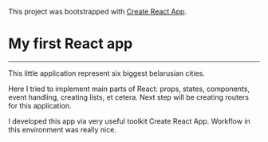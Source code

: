 This project was bootstrapped with [Create React App](https://github.com/facebookincubator/create-react-app).

# My first React app

***

This little application represent six biggest belarusian cities.

Here I tried to implement main parts of React: props, states, components, event handling, creating lists, et cetera. Next step will be creating routers for this application.

I developed this app via very useful toolkit Create React App. Workflow in this environment was really nice.